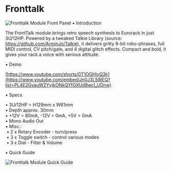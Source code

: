 # Fronttalk
![Fronttalk Module Front Panel](https://www.erikoostveen.co.uk/assets/img/Fronttalk/FrontTalkModule.jpg)
▪ Introduction

The FrontTalk module brings retro speech synthesis to Eurorack in just 3U/12HP. Powered by a tweaked Talkie Library (source: https://github.com/ArminJo/Talkie), it delivers gritty 8-bit robo-phrases, full MIDI control, CV pitch/gate, and 4 digital glitch effects. Compact and bold, it gives your rack a voice with serious attitude.

▪ Demo

[https://www.youtube.com/shorts/0T1OGHjvQ3k](https://www.youtube.com/embed/Jn0J3L5IREQ?list=PL4E2GvauW2YyjbONkQYfGXUd8wcl_UDnw)

▪ Specs

• 3U/12HP = H129mm x W61mm<br/>
• Depth approx. 30mm<br/>
• +12V = 80mA, -12V = 0mA, +5V = 0mA<br/>
• Mono Audio Out<br/>
• Misc.:<br/>
&nbsp;• 2 x Rotary Encoder - turn/press<br/>
&nbsp;• 3 x Toggle switch - control various modes<br/>
&nbsp;• 3 x Dial - Filter & Volume

▪ Quick Guide

![Fronttalk Module Quick Guide](https://www.erikoostveen.co.uk/assets/doc/FrontTalk/FrontTalkQuickGuide_v1.jpg)

